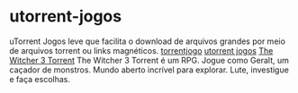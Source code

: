 # utorrent-jogos
uTorrent Jogos leve que facilita o download de arquivos grandes por  meio de arquivos torrent ou links magnéticos.
<a href="https://torrentjogo.com//">torrentjogo</a>
<a href="[https://torrentjogo.com/](https://torrentjogo.com/utorrent-jogos/)/">utorrent jogos</a>
<a href="[https://torrentjogo.com/](https://torrentjogo.com/the-witcher-3-torrent/)/">The Witcher 3 Torrent​</a>
The Witcher 3 Torrent​ é um RPG. Jogue como Geralt, um caçador de monstros.
Mundo aberto incrível para explorar. Lute, investigue e faça escolhas.
